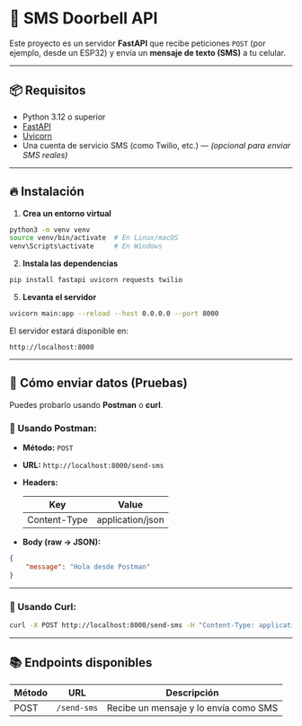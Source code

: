 # 📱 SMS Doorbell API

Este proyecto es un servidor **FastAPI** que recibe peticiones `POST` (por ejemplo, desde un ESP32) y envía un **mensaje de texto (SMS)** a tu celular.

---

## 📦 Requisitos

- Python 3.12 o superior
- [FastAPI](https://fastapi.tiangolo.com/)
- [Uvicorn](https://www.uvicorn.org/)
- Una cuenta de servicio SMS (como Twilio, etc.) — _(opcional para enviar SMS reales)_

---

## 🔥 Instalación


1. **Crea un entorno virtual**

```bash
python3 -m venv venv
source venv/bin/activate  # En Linux/macOS
venv\Scripts\activate     # En Windows
```

2. **Instala las dependencias**

```bash
pip install fastapi uvicorn requests twilio
```

5. **Levanta el servidor**

```bash
uvicorn main:app --reload --host 0.0.0.0 --port 8000
```

El servidor estará disponible en:

```
http://localhost:8000
```

---

## 📡 Cómo enviar datos (Pruebas)

Puedes probarlo usando **Postman** o **curl**.

### 🧪 Usando Postman:

- **Método:** `POST`
- **URL:** `http://localhost:8000/send-sms`
- **Headers:**

  | Key           | Value             |
  |---------------|-------------------|
  | Content-Type  | application/json   |

- **Body (raw → JSON):**

```json
{
    "message": "Hola desde Postman"
}
```

---

### 🧪 Usando Curl:

```bash
curl -X POST http://localhost:8000/send-sms -H "Content-Type: application/json" -d '{"message":"Hola desde curl"}'
```

---

## 📚 Endpoints disponibles

| Método | URL             | Descripción                       |
|--------|------------------|-----------------------------------|
| POST   | `/send-sms`      | Recibe un mensaje y lo envía como SMS |
